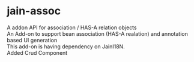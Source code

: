 jain-assoc
==========

A addon API for association / HAS-A relation objects<br/>
An Add-on to support bean association (HAS-A realation) and annotation based UI generation<br/>
This add-on is having dependency on JainI18N.<br/>
Added Crud Component
